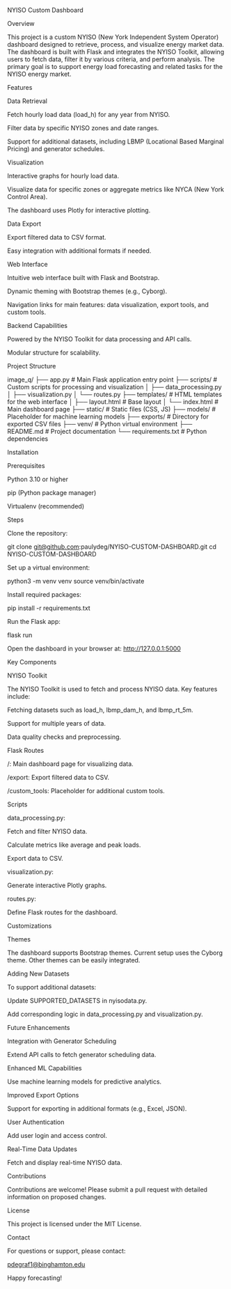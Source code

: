 NYISO Custom Dashboard

Overview

This project is a custom NYISO (New York Independent System Operator) dashboard designed to retrieve, process, and visualize energy market data. The dashboard is built with Flask and integrates the NYISO Toolkit, allowing users to fetch data, filter it by various criteria, and perform analysis. The primary goal is to support energy load forecasting and related tasks for the NYISO energy market.

Features

Data Retrieval

Fetch hourly load data (load_h) for any year from NYISO.

Filter data by specific NYISO zones and date ranges.

Support for additional datasets, including LBMP (Locational Based Marginal Pricing) and generator schedules.

Visualization

Interactive graphs for hourly load data.

Visualize data for specific zones or aggregate metrics like NYCA (New York Control Area).

The dashboard uses Plotly for interactive plotting.

Data Export

Export filtered data to CSV format.

Easy integration with additional formats if needed.

Web Interface

Intuitive web interface built with Flask and Bootstrap.

Dynamic theming with Bootstrap themes (e.g., Cyborg).

Navigation links for main features: data visualization, export tools, and custom tools.

Backend Capabilities

Powered by the NYISO Toolkit for data processing and API calls.

Modular structure for scalability.

Project Structure

image_q/
├── app.py                # Main Flask application entry point
├── scripts/              # Custom scripts for processing and visualization
│   ├── data_processing.py
│   ├── visualization.py
│   └── routes.py
├── templates/            # HTML templates for the web interface
│   ├── layout.html       # Base layout
│   └── index.html        # Main dashboard page
├── static/               # Static files (CSS, JS)
├── models/               # Placeholder for machine learning models
├── exports/              # Directory for exported CSV files
├── venv/                 # Python virtual environment
├── README.md             # Project documentation
└── requirements.txt      # Python dependencies

Installation

Prerequisites

Python 3.10 or higher

pip (Python package manager)

Virtualenv (recommended)

Steps

Clone the repository:

git clone git@github.com:paulydeg/NYISO-CUSTOM-DASHBOARD.git
cd NYISO-CUSTOM-DASHBOARD

Set up a virtual environment:

python3 -m venv venv
source venv/bin/activate

Install required packages:

pip install -r requirements.txt

Run the Flask app:

flask run

Open the dashboard in your browser at:
http://127.0.0.1:5000

Key Components

NYISO Toolkit

The NYISO Toolkit is used to fetch and process NYISO data. Key features include:

Fetching datasets such as load_h, lbmp_dam_h, and lbmp_rt_5m.

Support for multiple years of data.

Data quality checks and preprocessing.

Flask Routes

/: Main dashboard page for visualizing data.

/export: Export filtered data to CSV.

/custom_tools: Placeholder for additional custom tools.

Scripts

data_processing.py:

Fetch and filter NYISO data.

Calculate metrics like average and peak loads.

Export data to CSV.

visualization.py:

Generate interactive Plotly graphs.

routes.py:

Define Flask routes for the dashboard.

Customizations

Themes

The dashboard supports Bootstrap themes. Current setup uses the Cyborg theme. Other themes can be easily integrated.

Adding New Datasets

To support additional datasets:

Update SUPPORTED_DATASETS in nyisodata.py.

Add corresponding logic in data_processing.py and visualization.py.

Future Enhancements

Integration with Generator Scheduling

Extend API calls to fetch generator scheduling data.

Enhanced ML Capabilities

Use machine learning models for predictive analytics.

Improved Export Options

Support for exporting in additional formats (e.g., Excel, JSON).

User Authentication

Add user login and access control.

Real-Time Data Updates

Fetch and display real-time NYISO data.

Contributions

Contributions are welcome! Please submit a pull request with detailed information on proposed changes.

License

This project is licensed under the MIT License.

Contact

For questions or support, please contact:

pdegraf1@binghamton.edu

Happy forecasting!
